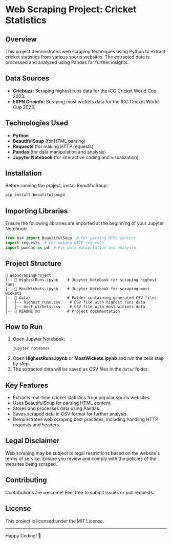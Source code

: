 # Web Scraping Project: Cricket Statistics

## Overview
This project demonstrates web scraping techniques using Python to extract cricket statistics from various sports websites. The extracted data is processed and analyzed using Pandas for further insights.

## Data Sources
- **Cricbuzz**: Scraping highest runs data for the ICC Cricket World Cup 2023.
- **ESPN Cricinfo**: Scraping most wickets data for the ICC Cricket World Cup 2023.

## Technologies Used
- **Python**
- **BeautifulSoup** (for HTML parsing)
- **Requests** (for making HTTP requests)
- **Pandas** (for data manipulation and analysis)
- **Jupyter Notebook** (for interactive coding and visualization)

## Installation
Before running the project, install BeautifulSoup:
```bash
pip install beautifulsoup4
```

## Importing Libraries
Ensure the following libraries are imported at the beginning of your Jupyter Notebook:
```python
from bs4 import BeautifulSoup  # For parsing HTML content
import requests  # For making HTTP requests
import pandas as pd  # For data manipulation and analysis
```

## Project Structure
```
📂 WebScrapingProject
│-- 📜 HighestRuns.ipynb    # Jupyter Notebook for scraping highest runs
│-- 📜 MostWickets.ipynb    # Jupyter Notebook for scraping most wickets
│-- 📜 data/                # Folder containing generated CSV files
│   │-- highest_runs.csv    # CSV file with highest runs data
│   │-- most_wickets.csv    # CSV file with most wickets data
│-- 📜 README.md            # Project documentation
```

## How to Run
1. Open Jupyter Notebook:
   ```bash
   jupyter notebook
   ```
2. Open **HighestRuns.ipynb** or **MostWickets.ipynb** and run the cells step by step.
3. The extracted data will be saved as CSV files in the `data/` folder.

## Key Features
- Extracts real-time cricket statistics from popular sports websites.
- Uses BeautifulSoup for parsing HTML content.
- Stores and processes data using Pandas.
- Saves scraped data in CSV format for further analysis.
- Demonstrates web scraping best practices, including handling HTTP requests and headers.

## Legal Disclaimer
Web scraping may be subject to legal restrictions based on the website's terms of service. Ensure you review and comply with the policies of the websites being scraped.

## Contributing
Contributions are welcome! Feel free to submit issues or pull requests.

## License
This project is licensed under the MIT License.

---
Happy Coding! 🚀

